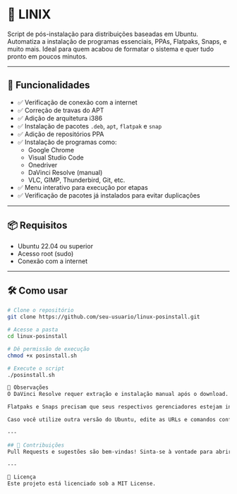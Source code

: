 # 🐧 LINIX

Script de pós-instalação para distribuições baseadas em Ubuntu. Automatiza a instalação de programas essenciais, PPAs, Flatpaks, Snaps, e muito mais. Ideal para quem acabou de formatar o sistema e quer tudo pronto em poucos minutos.

---

## 🚀 Funcionalidades

- ✅ Verificação de conexão com a internet
- ✅ Correção de travas do APT
- ✅ Adição de arquitetura i386
- ✅ Instalação de pacotes `.deb`, `apt`, `flatpak` e `snap`
- ✅ Adição de repositórios PPA
- ✅ Instalação de programas como:
  - Google Chrome
  - Visual Studio Code
  - Onedriver
  - DaVinci Resolve (manual)
  - VLC, GIMP, Thunderbird, Git, etc.
- ✅ Menu interativo para execução por etapas
- ✅ Verificação de pacotes já instalados para evitar duplicações

---

## 📦 Requisitos

- Ubuntu 22.04 ou superior
- Acesso root (sudo)
- Conexão com a internet

---

## 🛠️ Como usar

```bash
# Clone o repositório
git clone https://github.com/seu-usuario/linux-posinstall.git

# Acesse a pasta
cd linux-posinstall

# Dê permissão de execução
chmod +x posinstall.sh

# Execute o script
./posinstall.sh

🧠 Observações
O DaVinci Resolve requer extração e instalação manual após o download.

Flatpaks e Snaps precisam que seus respectivos gerenciadores estejam instalados.

Caso você utilize outra versão do Ubuntu, edite as URLs e comandos conforme necessário.

---

## 🤝 Contribuições
Pull Requests e sugestões são bem-vindas! Sinta-se à vontade para abrir uma Issue com ideias, bugs ou melhorias.

---

📜 Licença
Este projeto está licenciado sob a MIT License.